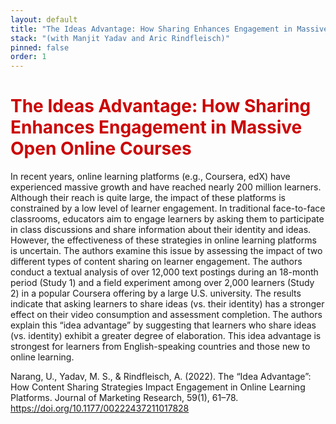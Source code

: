 ```yaml
---
layout: default
title: "The Ideas Advantage: How Sharing Enhances Engagement in Massive Open Online Courses"
stack: "(with Manjit Yadav and Aric Rindfleisch)"
pinned: false
order: 1
---
```


<h1 style="color: #cc0000">The Ideas Advantage: How Sharing Enhances Engagement in Massive Open Online Courses</h1> 

In recent years, online learning platforms (e.g., Coursera, edX) have experienced massive growth and have reached nearly 200 million learners. Although their reach is quite large, the impact of these platforms is constrained by a low level of learner engagement. In traditional face-to-face classrooms, educators aim to engage learners by asking them to participate in class discussions and share information about their identity and ideas. However, the effectiveness of these strategies in online learning platforms is uncertain. The authors examine this issue by assessing the impact of two different types of content sharing on learner engagement. The authors conduct a textual analysis of over 12,000 text postings during an 18-month period (Study 1) and a field experiment among over 2,000 learners (Study 2) in a popular Coursera offering by a large U.S. university. The results indicate that asking learners to share ideas (vs. their identity) has a stronger effect on their video consumption and assessment completion. The authors explain this “idea advantage” by suggesting that learners who share ideas (vs. identity) exhibit a greater degree of elaboration. This idea advantage is strongest for learners from English-speaking countries and those new to online learning.


Narang, U., Yadav, M. S., & Rindfleisch, A. (2022). The “Idea Advantage”: How Content Sharing Strategies Impact Engagement in Online Learning Platforms. Journal of Marketing Research, 59(1), 61–78. https://doi.org/10.1177/00222437211017828